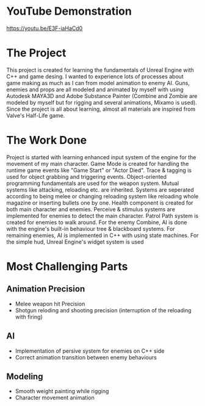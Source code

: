 # YouTube Demonstration
https://youtu.be/E3F-iaHaCd0

# The Project
This project is created for learning the fundamentals of Unreal Engine with C++ and game desing. I wanted to experience lots of processes about game making as much as I can from model animation to enemy AI. Guns, enemies and props are all modeled and animated by myself with using Autodesk MAYA3D and Adobe Substance Painter (Combine and Zombie are modeled by myself but for rigging and several animations, Mixamo is used). Since the project is all about learning, almost all materials are inspired from Valve's Half-Life game. 

# The Work Done
Project is started with learning enhanced input system of the engine for the movement of my main character. 
Game Mode is created for handling the runtime game events like "Game Start" or "Actor Died".
Trace & tagging is used for object grabbing and triggering events.
Object-oriented programming fundamentals are used for the weapon system. Mutual systems like attacking, reloading etc. are inherited. Systems are seperated according to being melee or changing reloading system like reloading whole magazine or inserting bullets one by one.
Health component is created for both main character and enemies.
Perceive & stimulus systems are implemented for enemies to detect the main character.
Patrol Path system is created for enemies to walk around.
For the enemy Combine, AI is done with the engine's built-in behaviour tree & blackboard systems.
For remaining enemies, AI is implemented in C++ with using state machines.
For the simple hud, Unreal Engine's widget system is used

# Most Challenging Parts

## Animation Precision
- Melee weapon hit Precision
- Shotgun reloding and shooting precision (interruption of the reloading with firing)

## AI
- Implementation of persive system for enemies on C++ side
- Correct animation transition between enemy behaviours

## Modeling 
- Smooth weight painting while rigging
- Character movement animation


